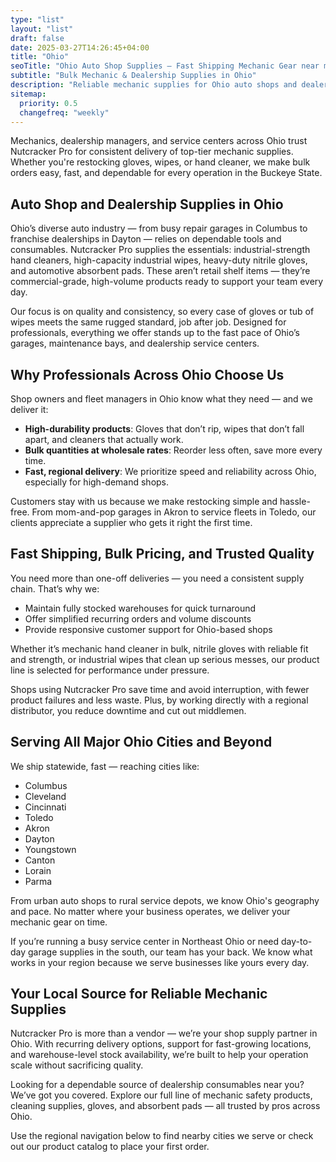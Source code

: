 ```yaml
---
type: "list"
layout: "list"
draft: false
date: 2025-03-27T14:26:45+04:00
title: "Ohio"
seoTitle: "Ohio Auto Shop Supplies – Fast Shipping Mechanic Gear near me"
subtitle: "Bulk Mechanic & Dealership Supplies in Ohio"
description: "Reliable mechanic supplies for Ohio auto shops and dealerships. Fast shipping to Columbus, Cleveland, Cincinnati, and all surrounding areas across the state."
sitemap:
  priority: 0.5
  changefreq: "weekly"
---
```


Mechanics, dealership managers, and service centers across Ohio trust Nutcracker Pro for consistent delivery of top-tier mechanic supplies. Whether you're restocking gloves, wipes, or hand cleaner, we make bulk orders easy, fast, and dependable for every operation in the Buckeye State.

## Auto Shop and Dealership Supplies in Ohio

Ohio’s diverse auto industry — from busy repair garages in Columbus to franchise dealerships in Dayton — relies on dependable tools and consumables. Nutcracker Pro supplies the essentials: industrial-strength hand cleaners, high-capacity industrial wipes, heavy-duty nitrile gloves, and automotive absorbent pads. These aren’t retail shelf items — they’re commercial-grade, high-volume products ready to support your team every day.

Our focus is on quality and consistency, so every case of gloves or tub of wipes meets the same rugged standard, job after job. Designed for professionals, everything we offer stands up to the fast pace of Ohio’s garages, maintenance bays, and dealership service centers.

## Why Professionals Across Ohio Choose Us

Shop owners and fleet managers in Ohio know what they need — and we deliver it:

- **High-durability products**: Gloves that don’t rip, wipes that don’t fall apart, and cleaners that actually work.
- **Bulk quantities at wholesale rates**: Reorder less often, save more every time.
- **Fast, regional delivery**: We prioritize speed and reliability across Ohio, especially for high-demand shops.

Customers stay with us because we make restocking simple and hassle-free. From mom-and-pop garages in Akron to service fleets in Toledo, our clients appreciate a supplier who gets it right the first time.

## Fast Shipping, Bulk Pricing, and Trusted Quality

You need more than one-off deliveries — you need a consistent supply chain. That’s why we:

- Maintain fully stocked warehouses for quick turnaround  
- Offer simplified recurring orders and volume discounts  
- Provide responsive customer support for Ohio-based shops  

Whether it’s mechanic hand cleaner in bulk, nitrile gloves with reliable fit and strength, or industrial wipes that clean up serious messes, our product line is selected for performance under pressure.

Shops using Nutcracker Pro save time and avoid interruption, with fewer product failures and less waste. Plus, by working directly with a regional distributor, you reduce downtime and cut out middlemen.

## Serving All Major Ohio Cities and Beyond

We ship statewide, fast — reaching cities like:

- Columbus  
- Cleveland  
- Cincinnati  
- Toledo  
- Akron  
- Dayton  
- Youngstown  
- Canton  
- Lorain  
- Parma  

From urban auto shops to rural service depots, we know Ohio's geography and pace. No matter where your business operates, we deliver your mechanic gear on time.

If you’re running a busy service center in Northeast Ohio or need day-to-day garage supplies in the south, our team has your back. We know what works in your region because we serve businesses like yours every day.

## Your Local Source for Reliable Mechanic Supplies

Nutcracker Pro is more than a vendor — we’re your shop supply partner in Ohio. With recurring delivery options, support for fast-growing locations, and warehouse-level stock availability, we’re built to help your operation scale without sacrificing quality.

Looking for a dependable source of dealership consumables near you? We’ve got you covered. Explore our full line of mechanic safety products, cleaning supplies, gloves, and absorbent pads — all trusted by pros across Ohio.

Use the regional navigation below to find nearby cities we serve or check out our product catalog to place your first order.